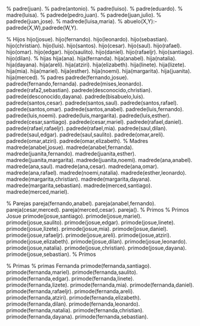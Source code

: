 % padre(juan).
% padre(antonio).
% padre(luiso).
% padre(eduardo).
% madre(luisa).
% padrede(pedro,juan).
% padrede(juan,julio).
% padrede(juan,jose).
% madrede(luisa,maria).
% abuelo(X,Y):- padrede(X,W),padrede(W,Y).

% Hijos
hijo(josue).
hijo(fernando).
hijo(leonardo).
hijo(sebastian).
hijo(christian).
hijo(luis).
hijo(santos).
hijo(cesar).
hijo(saul).
hijo(rafael).
hijo(omar).
hijo(edgar).
hijo(saulito).
hijo(daniel).
hijo(rafaeljr).
hijo(santiago).
hijo(dilan).
% hijas
hija(ana).
hija(fernanda).
hija(anabel).
hija(natalia).
hija(dayana).
hija(areli).
hija(atziri).
hija(elizabeth).
hija(linete).
hija(lizete).
hija(mia).
hija(mariel).
hija(esther).
hija(noemi).
hija(margarita).
hija(juanita).
hija(merced).
% padres
padrede(fernando,josue).
padrede(fernando,fernanda).
padrede(mises,leonardo).
padrede(rafa2,sebastian).
padrede(desconocido,christian).
padrede(desconocido,dayana).
padrede(bisabuelo,luis).
padrede(santos,cesar).
padrede(santos,saul).
padrede(santos,rafael).
padrede(santos,omar).
padrede(santos,anabel).
padrede(luis,fernando).
padrede(luis,noemi).
padrede(luis,margarita).
padrede(luis,esther).
padrede(cesar,santiago).
padrede(cesar,mariel).
padrede(rafael,daniel).
padrede(rafael,rafaeljr).
padrede(rafael,mia).
padrede(saul,dilan).
padrede(saul,edgar).
padrede(saul,saulito).
padrede(omar,areli).
padrede(omar,atziri).
padrede(omar,elizabeth).
% Madres
madrede(anabel,josue).
madrede(anabel,fernanda).
madrede(juanita,fernando).
madrede(juanita,esther).
madrede(juanita,margarita).
madrede(juanita,noemi).
madrede(ana,anabel).
madrede(ana,saul).
madrede(ana,cesar).
madrede(ana,omar).
madrede(ana,rafael).
madrede(noemi,natalia).
madrede(esther,leonardo).
madrede(margarita,christian).
madrede(margarita,dayana).
madrede(margarita,sebastian).
madrede(merced,santiago).
madrede(merced,mariel).

% Parejas
pareja(fernando,anabel).
pareja(anabel,fernando).
pareja(cesar,merced).
pareja(merced,cesar).
pareja().
% Primos 
% Primos Josue
primode(josue,santiago).
primode(josue,mariel).
primode(josue,saulito).
primode(josue,edgar).
primode(josue,linete).
primode(josue,lizete).
primode(josue,mia).
primode(josue,daniel).
primode(josue,rafaeljr).
primode(josue,areli).
primode(josue,atziri).
primode(josue,elizabeth).
primode(josue,dilan).
primode(josue,leonardo).
primode(josue,natalia).
primode(josue,christian).
primode(josue,dayana).
primode(josue,sebastian).
% Primos 


% Primas 
% primas Fernanda
primode(fernanda,santiago).
primode(fernanda,mariel).
primode(fernanda,saulito).
primode(fernanda,edgar).
primode(fernanda,linete).
primode(fernanda,lizete).
primode(fernanda,mia).
primode(fernanda,daniel).
primode(fernanda,rafaeljr).
primode(fernanda,areli).
primode(fernanda,atziri).
primode(fernanda,elizabeth).
primode(fernanda,dilan).
primode(fernanda,leonardo).
primode(fernanda,natalia).
primode(fernanda,christian).
primode(fernanda,dayana).
primode(fernanda,sebastian).

